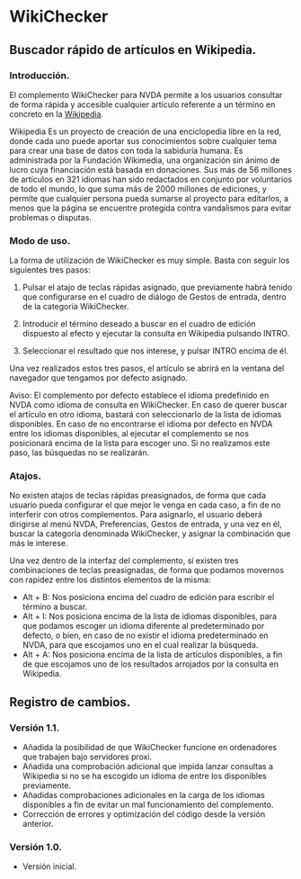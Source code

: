 # WikiChecker

## Buscador rápido de artículos en Wikipedia.

### Introducción.

El complemento WikiChecker para NVDA permite a los usuarios consultar de forma rápida y accesible cualquier artículo referente a un término en concreto en la [Wikipedia](https://wikipedia.org/).

Wikipedia   Es un proyecto de creación  de una enciclopedia libre en la red, donde cada uno puede aportar sus conocimientos sobre cualquier tema para crear una base de datos con toda la sabiduría humana. Es administrada por la Fundación Wikimedia, una organización sin ánimo de lucro cuya financiación está basada en donaciones. Sus más de 56 millones de artículos en 321 idiomas han sido redactados en conjunto por voluntarios de todo el mundo, lo que suma más de 2000 millones de ediciones, y permite que cualquier persona pueda sumarse al proyecto para editarlos, a menos que la página se encuentre protegida contra vandalismos para evitar problemas o disputas.


### Modo de uso.

La forma de utilización de WikiChecker es muy simple. Basta con seguir los siguientes tres pasos:

1. Pulsar el atajo de teclas rápidas asignado, que previamente habrá tenido que configurarse en el cuadro de diálogo de Gestos de entrada, dentro de la categoría WikiChecker.

2. Introducir el término deseado a buscar en el cuadro de edición dispuesto al efecto y ejecutar la consulta en Wikipedia pulsando INTRO.

3. Seleccionar el resultado que nos interese, y pulsar INTRO encima de él.

Una vez realizados estos tres pasos, el artículo se abrirá en la ventana del navegador que tengamos por defecto asignado.

Aviso: El complemento por defecto establece el idioma predefinido en NVDA como idioma de consulta en WikiChecker. En caso de querer buscar el artículo en otro idioma, bastará con seleccionarlo de la lista de idiomas disponibles. En caso de no encontrarse el idioma por defecto en NVDA entre los idiomas disponibles, al ejecutar el complemento se nos posicionará encima de la lista para escoger uno. Si no realizamos este paso, las búsquedas no se realizarán.


### Atajos.

No existen atajos de teclas rápidas preasignados, de forma que cada usuario pueda configurar el que mejor le venga en cada caso, a fin de no interferir con otros complementos. Para asignarlo, el usuario deberá dirigirse al menú NVDA, Preferencias, Gestos de entrada, y una vez en él, buscar la categoría denominada WikiChecker, y asignar la combinación que más le interese.

Una vez dentro de la interfaz del complemento, sí existen tres combinaciones de teclas preasignadas, de forma que podamos movernos con rapidez entre los distintos elementos de la misma:

* Alt + B: Nos posiciona encima del cuadro de edición para escribir el término a buscar.
* Alt + I: Nos posiciona encima de la lista de idiomas disponibles, para que podamos escoger un idioma diferente al predeterminado por defecto, o bien, en caso de no existir el idioma predeterminado en NVDA, para que escojamos uno en el cual realizar la búsqueda.
* Alt + A: Nos posiciona encima de la lista de artículos disponibles, a fin de que escojamos uno de los resultados arrojados por la consulta en Wikipedia.


## Registro de cambios.

### Versión 1.1.

* Añadida la posibilidad de que WikiChecker funcione en ordenadores que trabajen bajo servidores proxi.
* Añadida una comprobación adicional que impida lanzar consultas a Wikipedia si no se ha escogido un idioma de entre los disponibles previamente.
* Añadidas comprobaciones adicionales en la carga de los idiomas disponibles a fin de evitar un mal funcionamiento del complemento.
* Corrección de errores y optimización del código desde la versión anterior.


### Versión 1.0.

* Versión inicial.
